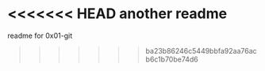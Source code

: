 <<<<<<< HEAD
another readme
=======
readme for 0x01-git
>>>>>>> ba23b86246c5449bbfa92aa76acb6c1b70be74d6
